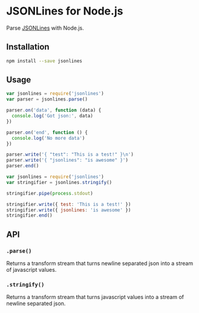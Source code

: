 # JSONLines for Node.js

Parse [JSONLines](http://jsonlines.org) with Node.js.

## Installation

```sh
npm install --save jsonlines
```

## Usage

```javascript
var jsonlines = require('jsonlines')
var parser = jsonlines.parse()

parser.on('data', function (data) {
  console.log('Got json:', data)
})

parser.on('end', function () {
  console.log('No more data')
})

parser.write('{ "test": "This is a test!" }\n')
parser.write('{ "jsonlines": "is awesome" }')
parser.end()
```

```javascript
var jsonlines = require('jsonlines')
var stringifier = jsonlines.stringify()

stringifier.pipe(process.stdout)

stringifier.write({ test: 'This is a test!' })
stringifier.write({ jsonlines: 'is awesome' })
stringifier.end()
```

## API

### `.parse()`

Returns a transform stream that turns newline separated json into a stream of
javascript values.

### `.stringify()`

Returns a transform stream that turns javascript values into a stream of newline
separated json.
